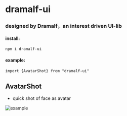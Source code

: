 # dramalf-ui 
### designed by Dramalf，an interest driven UI-lib
#### install:
`npm i dramalf-ui`
#### example: 
 `import {AvatarShot} from "dramalf-ui"`

## AvatarShot
  * quick shot of face as avatar
    

![example](https://wx1.sinaimg.cn/mw690/007c2k91gy1gra46e7devj30oh0n3ti1.jpg)
